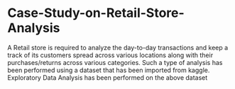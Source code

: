 # Case-Study-on-Retail-Store-Analysis

A Retail store is required to analyze the day-to-day transactions and keep a track of its customers spread across
various locations along with their purchases/returns across various categories. Such a type of analysis has been performed using a dataset that has been imported from kaggle. Exploratory Data Analysis has been performed on the above dataset
